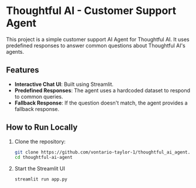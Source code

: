 # Thoughtful AI - Customer Support Agent

This project is a simple customer support AI Agent for Thoughtful AI. It uses predefined responses to answer common questions about Thoughtful AI's agents.

## Features
- **Interactive Chat UI**: Built using Streamlit.
- **Predefined Responses**: The agent uses a hardcoded dataset to respond to common queries.
- **Fallback Response**: If the question doesn't match, the agent provides a fallback response.

## How to Run Locally

1. Clone the repository:
   ```bash
   git clone https://github.com/vontario-taylor-1/thoughtful_ai_agent.git
   cd thoughtful-ai-agent
   ```

2. Start the Streamlit UI
   ```bash
   streamlit run app.py
   ```